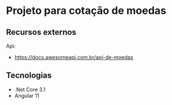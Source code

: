







# Projeto para cotação de moedas

## Recursos externos

Api:

- https://docs.awesomeapi.com.br/api-de-moedas

## Tecnologias

- .Net Core 3.1
- Angular 11
